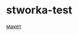 ﻿# stworka-test
[макет](https://www.figma.com/design/zHuUDy5z2jZpdDWzOVBipJ/Тестовое-задание?node-id=98-10642&t=uDJ0LfLODU8HUfQE-0)
